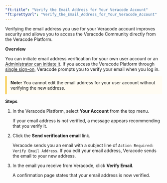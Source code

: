 ```yaml
---
"ft:title": "Verify the Email Address for Your Veracode Account"
"ft:prettyUrl": "Verify_the_Email_Address_for_Your_Veracode_Account"
---
```

Verifying the email address you use for your Veracode account improves security and allows you to access the Veracode Community directly from the Veracode Platform.

<p font-size="13pt"><b>Overview</b></p>

You can initiate email address verification for your own user account or an [Administrator can initiate it](https://docs.veracode.com/r/Request_User_Email_Verification). If you access the Veracode Platform through [single sign-on](https://docs.veracode.com/r/about_saml), Veracode prompts you to verify your email when you log in.

<p style="background-color:#FFFCF3; padding: 12px; border-left: 5px solid #F7CD55;">
<b>Note:</b> You cannot edit the email address for your user account without verifying the new address.</p>

<p font-size="13pt"><b>Steps</b></p>

1.  In the Veracode Platform, select **Your Account** from the top menu.

    If your email address is not verified, a message appears recommending that you verify it.

2.  Click the **Send verification email** link.

    Veracode sends you an email with a subject line of `Action Required: Verify Email Address`. If you edit your email address, Veracode sends the email to your new address.

3.  In the email you receive from Veracode, click **Verify Email**.

    A confirmation page states that your email address is now verified.